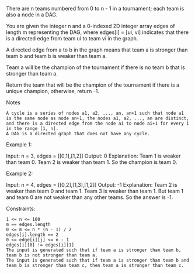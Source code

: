There are n teams numbered from 0 to n - 1 in a tournament; each team is also a node in a DAG.

You are given the integer n and a 0-indexed 2D integer array edges of length m representing the DAG, where edges[i] = [ui, vi] indicates that there is a directed edge from team ui to team vi in the graph.

A directed edge from a to b in the graph means that team a is stronger than team b and team b is weaker than team a.

Team a will be the champion of the tournament if there is no team b that is stronger than team a.

Return the team that will be the champion of the tournament if there is a unique champion, otherwise, return -1.

Notes

    A cycle is a series of nodes a1, a2, ..., an, an+1 such that node a1 is the same node as node an+1, the nodes a1, a2, ..., an are distinct, and there is a directed edge from the node ai to node ai+1 for every i in the range [1, n].
    A DAG is a directed graph that does not have any cycle.

 

Example 1:

Input: n = 3, edges = [[0,1],[1,2]]
Output: 0
Explanation: Team 1 is weaker than team 0. Team 2 is weaker than team 1. So the champion is team 0.

Example 2:

Input: n = 4, edges = [[0,2],[1,3],[1,2]]
Output: -1
Explanation: Team 2 is weaker than team 0 and team 1. Team 3 is weaker than team 1. But team 1 and team 0 are not weaker than any other teams. So the answer is -1.

 

Constraints:

    1 <= n <= 100
    m == edges.length
    0 <= m <= n * (n - 1) / 2
    edges[i].length == 2
    0 <= edge[i][j] <= n - 1
    edges[i][0] != edges[i][1]
    The input is generated such that if team a is stronger than team b, team b is not stronger than team a.
    The input is generated such that if team a is stronger than team b and team b is stronger than team c, then team a is stronger than team c.
